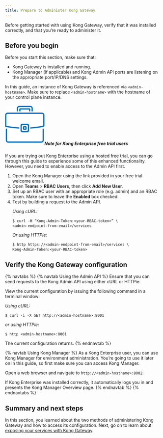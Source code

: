 ```yaml
---
title: Prepare to Administer Kong Gateway
---
```


Before getting started with using Kong Gateway, verify that it was installed correctly, and that you’re ready to administer it.

## Before you begin

Before you start this section, make sure that:
* Kong Gateway is installed and running.
* Kong Manager (if applicable) and Kong Admin API ports are listening on the appropriate port/IP/DNS settings.

In this guide, an instance of Kong Gateway is referenced via `<admin-hostname>`. Make sure to replace `<admin-hostname>` with the hostname of your control plane instance.

<div class="alert alert-ee">
<h5><img src="/assets/images/icons/icn-enterprise-grey.svg" alt="Enterprise" />Note for Kong Enterprise free trial users</h5>
If you are trying out Kong Enterprise using a hosted free trial, you can go through this guide to experience some of this enhanced functionality. However, you need to enable access to the Admin API first.
  <ol>
    <li>Open the Kong Manager using the link provided in your free trial welcome email.</li>
    <li>Open <strong>Teams</strong> > <strong>RBAC Users</strong>, then click <strong>Add New User</strong>.</li>
    <li>Set up an RBAC user with an appropriate role (e.g. admin) and an RBAC token. Make sure to leave the <strong>Enabled</strong> box checked.</li>
    <li>Test by building a request to the Admin API.
<p></p>
<span style="font-size:14px"><em>Using cURL:</em></span>
<pre class="highlight">
<code>$ curl -H “Kong-Admin-Token:&lt;your-RBAC-token&gt;” \
&lt;admin-endpoint-from-email&gt;/services </code></pre>
<span style="font-size:14px"><em>Or using HTTPie:</em></span>
<pre class="highlight">
<code>$ http https://&lt;admin-endpoint-from-email>/services \
Kong-Admin-Token:&lt;your-RBAC-token&gt; </code></pre>
</li>
</ol>
</div>

## Verify the Kong Gateway configuration
{% navtabs %}
{% navtab Using the Admin API %}
Ensure that you can send requests to the Kong Admin API using either cURL or HTTPie.

View the current configuration by issuing the following command in a terminal window:

*Using cURL:*
```
$ curl -i -X GET http://<admin-hostname>:8001
```

*or using HTTPie:*
```
$ http <admin-hostname>:8001
```
The current configuration returns.
{% endnavtab %}

{% navtab Using Kong Manager %}
As a Kong Enterprise user, you can use Kong Manager for environment administration. You’re going to use it later on in this guide, so first make sure you can access Kong Manager.

Open a web browser and navigate to `http://<admin-hostname>:8002`.

If Kong Enterprise was installed correctly, it automatically logs you in and presents the Kong Manager Overview page.
{% endnavtab %}
{% endnavtabs %}


## Summary and next steps

In this section, you learned about the two methods of administering Kong Gateway and how to access its configuration. Next, go on to learn about [exposing your services with Kong Gateway](/getting-started-guide/{{page.kong_version}}/expose-services).
